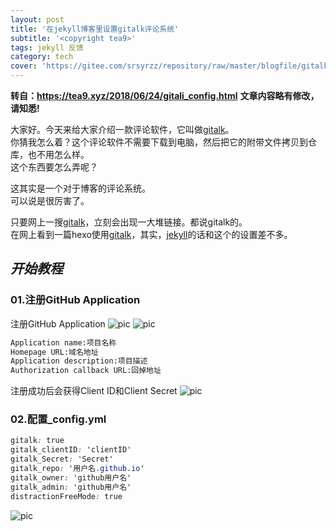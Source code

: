 ```yaml
---
layout: post
title: '在jekyll博客里设置gitalk评论系统'
subtitle: '<copyright tea9>'
tags: jekyll 反馈
category: tech
cover: 'https://gitee.com/srsyrzz/repository/raw/master/blogfile/gitalk/gitalk.svg'
---
```

**转自：https://tea9.xyz/2018/06/24/gitali_config.html**
**文章内容略有修改，请知悉!**

大家好。今天来给大家介绍一款评论软件，它叫做[gitalk](https://gitalk.github.io)。  
你猜我怎么着？这个评论软件不需要下载到电脑，然后把它的附带文件拷贝到仓库，也不用怎么样。  
这个东西要怎么弄呢？  
  
这其实是一个对于博客的评论系统。  
可以说是很厉害了。  
  
只要网上一搜[gitalk](https://gitalk.github.io)，立刻会出现一大堆链接。都说gitalk的。  
在网上看到一篇hexo使用[gitalk](https://gitalk.github.io)，其实，[jekyll](https://jekyllrb.com)的话和这个的设置差不多。  
  
*开始教程*
---
### 01.注册GitHub Application
注册GitHub Application
![pic](https://coding.net/u/tea9/p/image/git/raw/master/blog_img/07/01.png)
![pic](https://coding.net/u/tea9/p/image/git/raw/master/blog_img/07/01.png)
```default
Application name:项目名称  
Homepage URL:域名地址  
Application description:项目描述  
Authorization callback URL:回掉地址  
```
注册成功后会获得Client ID和Client Secret
![pic](https://coding.net/u/tea9/p/image/git/raw/master/blog_img/07/02.png)

### 02.配置_config.yml
```css
gitalk: true
gitalk_clientID: 'clientID'
gitalk_Secret: 'Secret'
gitalk_repo: '用户名.github.io'
gitalk_owner: 'github用户名'
gitalk_admin: 'github用户名'
distractionFreeMode: true
```
![pic](https://coding.net/u/tea9/p/image/git/raw/master/blog_img/07/03.png)
